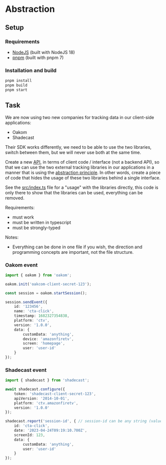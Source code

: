 # Abstraction

## Setup

### Requirements

- [NodeJS](https://nodejs.org/) (built with NodeJS 18)
- [pnpm](https://pnpm.io/) (built with pnpm 7)

### Installation and build

```sh
pnpm install
pnpm build
pnpm start
```

## Task

We are now using two new companies for tracking data in our client-side applications:

- Oakom
- Shadecast

Their SDK works differently, we need to be able to use the two libraries, switch between them, but we will never use both at the same time.

Create a new [API](https://en.wikipedia.org/wiki/API), in terms of client code / interface (not a backend API), so that we can use the two external tracking libraries in our applications in a manner that is using the [abstraction principle](https://en.wikipedia.org/wiki/Abstraction_principle_(computer_programming)). In other words, create a piece of code that hides the usage of these two libraries behind a single interface.

See the [src/index.ts](./src/index.ts) file for a "usage" with the libraries directly, this code is only there to show that the libraries can be used, everything can be removed.

Requirements:

- must work
- must be written in typescript
- must be strongly-typed

Notes:

- Everything can be done in one file if you wish, the direction and programming concepts are important, not the file structure.

### Oakom event

```ts
import { oakom } from 'oakom';

oakom.init('oakcom-client-secret-123');

const session = oakom.startSession();

session.sendEvent({
    id: '123456',
    name: 'cta-click',
    timestamp: 1682327354838,
    platform: 'ctv',
    version: '1.0.0',
    data: {
        customData: 'anything',
        device: 'amazonfiretv',
        screen: 'homepage',
        user: 'user-id'
    }
});
```

### Shadecast event

```ts
import { shadecast } from 'shadecast';

await shadecast.configure({
    token: 'shadecast-client-secret-123',
    apiVersion: '2014-10-01',
    platform: 'ctv.amazonfiretv',
    version: '1.0.0'
});

shadecast.report('session-id', { // session-id can be any string (value is not relevant)
    id: 'cta-click',
    date: '2023-04-24T09:19:10.700Z',
    screenId: 123,
    data: {
        customData: 'anything',
        user: 'user-id'
    }
});
```
